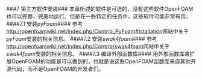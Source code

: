###7 第三方软件安装###
本章所述的软件是可选的，没有这些软件OpenFOAM也可以完整、完美地运行。但是在一些特定的任务中，这些软件可能非常有用。
####7.1 安装*pyFoam*####
参考<http://openfoamwiki.net/index.php/Contrib_PyFoam#Istallation>网站中关于*pyFoam*安装的相关信息。
####7.2 安装*swak4foam*####
参考<http://openfoamwiki.net/index.php/Contrib/swak4foam>网站中关于*swak4foam*安装的相关信息。
####7.3 编译外部函数库####
用外部函数库来扩展OpenFOAM的功能是可以做到的，也就是说这些OpenFOAM函数库来自其他开源代码，而不是OpenFOAM的开发者们。

